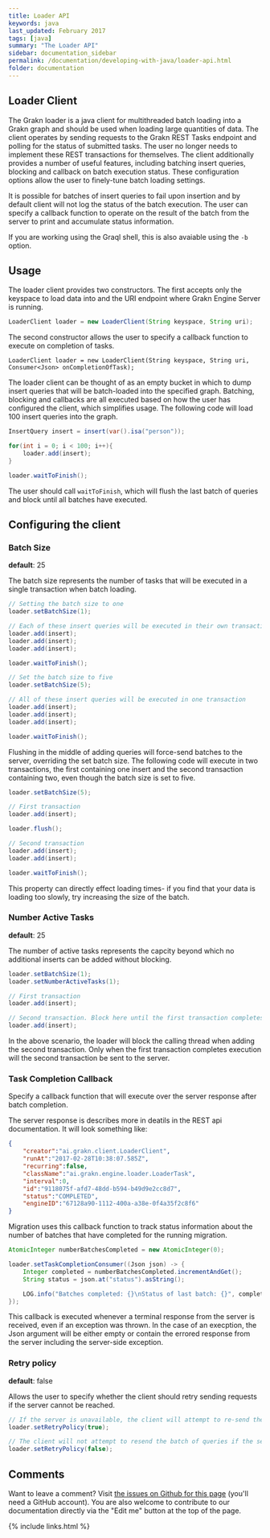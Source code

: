 ```yaml
---
title: Loader API
keywords: java
last_updated: February 2017
tags: [java]
summary: "The Loader API"
sidebar: documentation_sidebar
permalink: /documentation/developing-with-java/loader-api.html
folder: documentation
---
```


## Loader Client

The Grakn loader is a java client for multithreaded batch loading into a Grakn graph and should be used when loading large quantities of data. The client operates by sending requests to the Grakn REST Tasks endpoint and polling for the status of submitted tasks. The user no longer needs to implement these REST transactions for themselves. The client additionally provides a number of useful features, including batching insert queries, blocking and callback on batch execution status. These configuration options allow the user to finely-tune batch loading settings. 

It is possible for batches of insert queries to fail upon insertion and by default client will not log the status of the batch execution. The user can specify a callback function to operate on the result of the batch from the server to print and accumulate status information.

If you are working using the Graql shell, this is also avaiable using the `-b` option. 

## Usage

The loader client provides two constructors. The first accepts only the keyspace to load data into and the URI endpoint where Grakn Engine Server is running.

```java
LoaderClient loader = new LoaderClient(String keyspace, String uri);
```

The second constructor allows the user to specify a callback function to execute on completion of tasks. 

```
LoaderClient loader = new LoaderClient(String keyspace, String uri, Consumer<Json> onCompletionOfTask);
```

The loader client can be thought of as an empty bucket in which to dump insert queries that will be batch-loaded into the specified graph. Batching, blocking and callbacks are all executed based on how the user has configured the client, which simplifies usage. The following code will load 100 insert queries into the graph.

```java
InsertQuery insert = insert(var().isa("person"));

for(int i = 0; i < 100; i++){
	loader.add(insert);
}

loader.waitToFinish();
```

The user should call `waitToFinish`, which will flush the last batch of queries and block until all batches have executed. 

## Configuring the client

### Batch Size 
**default**: 25

The batch size represents the number of tasks that will be executed in a single transaction when batch loading.

```java
// Setting the batch size to one
loader.setBatchSize(1);

// Each of these insert queries will be executed in their own transaction
loader.add(insert);
loader.add(insert);
loader.add(insert);

loader.waitToFinish();

// Set the batch size to five
loader.setBatchSize(5);

// All of these insert queries will be executed in one transaction
loader.add(insert);
loader.add(insert);
loader.add(insert);

loader.waitToFinish();
```
Flushing in the middle of adding queries will force-send batches to the server, overriding the set batch size. The following code will execute in two transactions, the first containing one insert and the second transaction containing two, even though the batch size is set to five. 

```java
loader.setBatchSize(5);

// First transaction
loader.add(insert);

loader.flush();

// Second transaction
loader.add(insert);
loader.add(insert);

loader.waitToFinish();
```

This property can directly effect loading times- if you find that your data is loading too slowly, try increasing the size of the batch. 

### Number Active Tasks
**default**: 25

The number of active tasks represents the capcity beyond which no additional inserts can be added without blocking. 

```java
loader.setBatchSize(1);
loader.setNumberActiveTasks(1);

// First transaction
loader.add(insert);

// Second transaction. Block here until the first transaction completes. 
loader.add(insert);
```

In the above scenario, the loader will block the calling thread when adding the second transaction. Only when the first transaction completes execution will the second transaction be sent to the server. 

### Task Completion Callback

Specify a callback function that will execute over the server response after batch completion. 

The server response is describes more in deatils in the REST api documentation. It will look something like:
```json
{
	"creator":"ai.grakn.client.LoaderClient",
	"runAt":"2017-02-28T10:38:07.585Z",
	"recurring":false,
	"className":"ai.grakn.engine.loader.LoaderTask",
	"interval":0,
	"id":"9118075f-afd7-48dd-b594-b49d9e2cc8d7",
	"status":"COMPLETED",
	"engineID":"67128a90-1112-400a-a38e-0f4a35f2c8f6"
}
```

Migration uses this callback function to track status information about the number of batches that have completed for the running migration.

```java
AtomicInteger numberBatchesCompleted = new AtomicInteger(0);

loader.setTaskCompletionConsumer((Json json) -> {
	Integer completed = numberBatchesCompleted.incrementAndGet();
	String status = json.at("status").asString();

	LOG.info("Batches completed: {}\nStatus of last batch: {}", completed, status);
});
```

This callback is executed whenever a terminal response from the server is received, even if an exception was thrown. In the case of an execption, the Json argument will be either empty or contain the errored response from the server including the server-side exception. 

### Retry policy
**default**: false 

Allows the user to specify whether the client should retry sending requests if the server cannot be reached. 

```java
// If the server is unavailable, the client will attempt to re-send the queries
loader.setRetryPolicy(true);

// The client will not attempt to resend the batch of queries if the server becomes unavailable
loader.setRetryPolicy(false);
```

## Comments
Want to leave a comment? Visit <a href="https://github.com/graknlabs/docs/issues/23" target="_blank">the issues on Github for this page</a> (you'll need a GitHub account). You are also welcome to contribute to our documentation directly via the "Edit me" button at the top of the page.


{% include links.html %}

